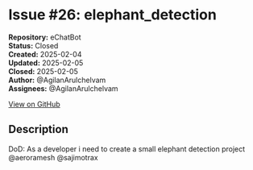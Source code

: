 # Issue #26: elephant_detection

**Repository:** eChatBot  
**Status:** Closed  
**Created:** 2025-02-04  
**Updated:** 2025-02-05  
**Closed:** 2025-02-05  
**Author:** @AgilanArulchelvam  
**Assignees:** @AgilanArulchelvam  

[View on GitHub](https://github.com/Simtestlab/eChatBot/issues/26)

## Description

DoD:
As a developer i need to create a small elephant detection project @aeroramesh @sajimotrax 
